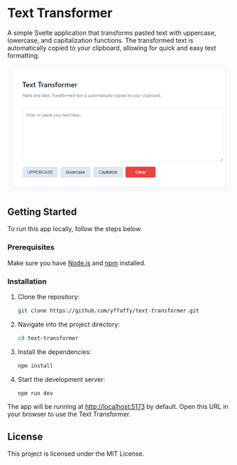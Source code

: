 # Text Transformer

A simple Svelte application that transforms pasted text with uppercase, lowercase, and capitalization functions. The transformed text is automatically copied to your clipboard, allowing for quick and easy text formatting.

![Text Transformer Screenshot](./screenshot.png)

## Getting Started

To run this app locally, follow the steps below.

### Prerequisites

Make sure you have [Node.js](https://nodejs.org/) and [npm](https://www.npmjs.com/) installed.

### Installation

1. Clone the repository:

   ```bash
   git clone https://github.com/yffaffy/text-transformer.git
    ```

2. Navigate into the project directory:

   ```bash
   cd text-transformer
    ```

3. Install the dependencies:

   ```bash
   npm install
    ```

4. Start the development server:

   ```bash
   npm run dev
    ```

The app will be running at [http://localhost:5173](http://localhost:5173) by default. Open this URL in your browser to use the Text Transformer.

## License

This project is licensed under the MIT License.
